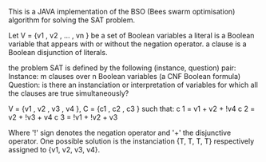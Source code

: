 This is a JAVA implementation of the BSO (Bees swarm optimisation) algorithm for solving the SAT problem.

Let V = {v1 , v2 , ... , vn } be a set of Boolean variables
	a literal is a Boolean variable that appears with or without the negation operator.
	a clause is a Boolean disjunction of literals.

the problem SAT is defined by the following (instance, question) pair:
	Instance: m clauses over n Boolean variables (a CNF Boolean formula)
	Question: is there an instanciation or interpretation of variables for which all the
	clauses are true simultaneously?

V = {v1 , v2 , v3 , v4 }, C = {c1 , c2 , c3 } such that:
	c 1 = v1 + v2 + !v4
	c 2 = v2 + !v3 + v4
	c 3 = !v1 + !v2 + v3

Where '!' sign denotes the negation operator and '+' the disjunctive operator. One possible
solution is the instanciation {T, T, T, T} respectively assigned to {v1, v2, v3, v4}.
